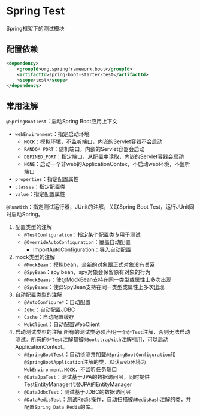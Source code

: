 # Spring Test

Spring框架下的测试模块

## 配置依赖

```xml
<dependency>
    <groupId>org.springframework.boot</groupId>
    <artifactId>spring-boot-starter-test</artifactId>
    <scope>test</scope>
</dependency>
```

## 常用注解

`@SpringBootTest`：启动Spring Boot应用上下文

- `webEnvironment`：指定启动环境
  - `MOCK`：模拟环境，不监听端口，内嵌的Servlet容器不会启动
  - `RANDOM_PORT`：随机端口，内嵌的Servlet容器会启动
  - `DEFINED_PORT`：指定端口，从配置中读取，内嵌的Servlet容器会启动
  - `NONE`：启动一个非web的ApplicationContex，不启动web环境，不监听端口
- `properties`：指定配置属性
- `classes`：指定配置类
- `value`：指定配置属性

`@RunWith`：指定测试运行器，JUnit的注解，关联Spring Boot Test，运行JUnit同时启动Spring。

1. 配置类型的注解
   - `@TestConfiguration`：指定某个配置类专用于测试
   - `@OverrideAutoConfiguration`：覆盖自动配置
     - ImportAutoConfiguration：导入自动配置
2. mock类型的注解
   - `@MockBean`：模拟bean，全新的对象跟正式对象没有关系
   - `@SpyBean`：spy bean，spy对象会保留原有对象的行为
   - `@MockBeans`：使@MockBean支持在同一类型或属性上多次出现
   - `@SpyBeans`：使@SpyBean支持在同一类型或属性上多次出现
3. 自动配置类型的注解
   - `@AutoConfigure*`：自动配置
   - `Jdbc`：自动配置JDBC
   - `Cache`：自动配置缓存
   - `WebClient`：自动配置WebClient
4. 启动测试类型的注解
所有的测试类必须声明一个`@*Test`注解，否则无法启动测试。所有的`@*Test`注解都被`@BootstrapWith`注解引用，可以启动ApplicationContext。
   - `@SpringBootTest`：自动侦测并加载`@SpringBootConfiguration`和`@SpringBootApplication`注解的类，默认web环境为`WebEnvironment.MOCK`，不监听任务端口
   - `@DataJpaTest`：测试基于JPA的数据访问层，同时提供TestEntityManager代替JPA的EntityManager
   - `@DataJdbcTest`：测试基于JDBC的数据访问层
   - `@DataRedisTest`：测试Redis操作，自动扫描被`@RedisHash`注解的类，并配置`Spring Data Redis`的库。
